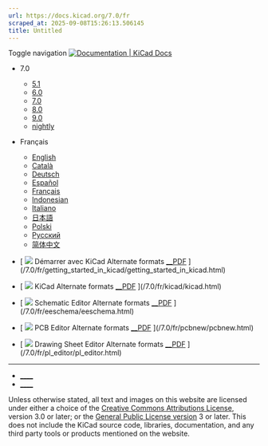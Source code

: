 ```yaml
---
url: https://docs.kicad.org/7.0/fr
scraped_at: 2025-09-08T15:26:13.506145
title: Untitled
---
```


Toggle navigation [ ![Documentation | KiCad](/img/kicad_logo_small.png) Docs ](/)

  * 7.0 
    * [ 5.1 ](/5.1)
    * [ 6.0 ](/6.0)
    * [ 7.0 ](/7.0)
    * [ 8.0 ](/8.0)
    * [ 9.0 ](/9.0)
    * [ nightly ](/master)
  * Français 
    * [ English ](/7.0/en)
    * [ Català ](/7.0/ca)
    * [ Deutsch ](/7.0/de)
    * [ Español ](/7.0/es)
    * [ Français ](/7.0/fr)
    * [ Indonesian ](/7.0/id)
    * [ Italiano ](/7.0/it)
    * [ 日本語 ](/7.0/ja)
    * [ Polski ](/7.0/pl)
    * [ Русский ](/7.0/ru)
    * [ 简体中文 ](/7.0/zh)

  * [ ![](/img/guide-icons/placeholder.png) Démarrer avec KiCad Alternate formats [__PDF](/7.0/fr/getting_started_in_kicad/getting_started_in_kicad.pdf) ](/7.0/fr/getting_started_in_kicad/getting_started_in_kicad.html)
  * [ ![](/img/guide-icons/kicad.png) KiCad Alternate formats [__PDF](/7.0/fr/kicad/kicad.pdf) ](/7.0/fr/kicad/kicad.html)
  * [ ![](/img/guide-icons/eeschema.png) Schematic Editor Alternate formats [__PDF](/7.0/fr/eeschema/eeschema.pdf) ](/7.0/fr/eeschema/eeschema.html)
  * [ ![](/img/guide-icons/pcbnew.png) PCB Editor Alternate formats [__PDF](/7.0/fr/pcbnew/pcbnew.pdf) ](/7.0/fr/pcbnew/pcbnew.html)
  * [ ![](/img/guide-icons/pl_editor.png) Drawing Sheet Editor Alternate formats [__PDF](/7.0/fr/pl_editor/pl_editor.pdf) ](/7.0/fr/pl_editor/pl_editor.html)

* * *

  * [ ____ ](https://forum.kicad.info/)
  * [ ____ ](https://gitlab.com/kicad)

Unless otherwise stated, all text and images on this website are licensed
under either a choice of the [Creative Commons Attributions
License](/about/licenses/#_creative_commons_attribution_3_0_unported), version
3.0 or later; or the [General Public License
version](/about/licenses/#_gnu_general_public_license_v3) 3 or later. This
does not include the KiCad source code, libraries, documentation, and any
third party tools or products mentioned on the website.

